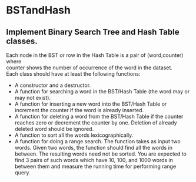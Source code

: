# BSTandHash

## Implement Binary Search Tree and Hash Table classes.  
Each node in the BST or row in the Hash Table is a pair of (word,counter) where  
counter shows the number of occurrence of the word in the dataset.  
Each class should have at least the following functions:  
* A constructor and a destructor.
* A function for searching a word in the BST/Hash Table (the word may or may not exist).
* A function for inserting a new word into the BST/Hash Table or increment the counter
if the word is already inserted.
* A function for deleting a word from the BST/Hash Table if the counter reaches zero or
decrement the counter by one. Deletion of already deleted word should be ignored.
* A function to sort all the words lexicographically.
* A function for doing a range search. The function takes as input two words. Given two
words, the function should find all the words in between. The resulting words need not
be sorted.
You are expected to find 3 pairs of such words which have 10, 100, and 1000 words in
between them and measure the running time for performing range query.
